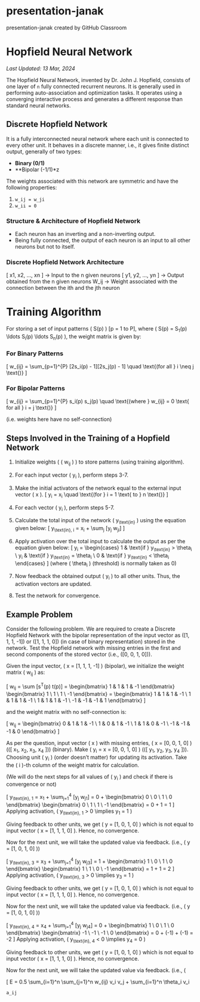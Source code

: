 # presentation-janak
presentation-janak created by GitHub Classroom
# Hopfield Neural Network
*Last Updated: 13 Mar, 2024*

The Hopfield Neural Network, invented by Dr. John J. Hopfield, consists of one layer of `n` fully connected recurrent neurons. It is generally used in performing auto-association and optimization tasks. It operates using a converging interactive process and generates a different response than standard neural networks.

## Discrete Hopfield Network

It is a fully interconnected neural network where each unit is connected to every other unit. It behaves in a discrete manner, i.e., it gives finite distinct output, generally of two types:

- **Binary (0/1)**
- **Bipolar (-1/1)*z

The weights associated with this network are symmetric and have the following properties:
1. `w_ij = w_ji`
2. `w_ii = 0`

### Structure & Architecture of Hopfield Network

- Each neuron has an inverting and a non-inverting output.
- Being fully connected, the output of each neuron is an input to all other neurons but not to itself.

### Discrete Hopfield Network Architecture

[ x1, x2, ..., xn ] -> Input to the n given neurons
[ y1, y2, ..., yn ] -> Output obtained from the n given neurons
W_ij -> Weight associated with the connection between the ith and the jth neuron

# Training Algorithm

For storing a set of input patterns \( S(p) \) [p = 1 to P], where \( S(p) = S<sub>1</sub>(p) \ldots S<sub>i</sub>(p) \ldots S<sub>n</sub>(p) \), the weight matrix is given by:

### For Binary Patterns
\[ w_{ij} = \sum_{p=1}^{P} [2s_i(p) - 1][2s_j(p) - 1] \quad \text{(for all } i \neq j \text{)} \]

### For Bipolar Patterns

\[ w_{ij} = \sum_{p=1}^{P} s_i(p) s_j(p) \quad \text{(where } w_{ij} = 0 \text{ for all } i = j \text{)} \]

(i.e. weights here have no self-connection)

## Steps Involved in the Training of a Hopfield Network

1. Initialize weights \( ( w<sub>ij</sub> ) \) to store patterns (using training algorithm).

2. For each input vector \( y<sub>i</sub> \), perform steps 3-7.

3. Make the initial activators of the network equal to the external input vector \( x \).
\[ y<sub>i</sub> = x<sub>i</sub> \quad \text{(for } i = 1 \text{ to } n \text{)} \]

4. For each vector \( y<sub>i</sub> \), perform steps 5-7.

5. Calculate the total input of the network \( y<sub>\text{in}</sub> \) using the equation given below:
\[ y<sub>\text{in}, i</sub> = x<sub>i</sub> + \sum<sub>j</sub> [y<sub>j</sub> w<sub>ji</sub>] \]

6. Apply activation over the total input to calculate the output as per the equation given below:
\[ y<sub>i</sub> = \begin{cases} 
1 & \text{if } y<sub>\text{in}</sub> > \theta<sub>i</sub> \\
y<sub>i</sub> & \text{if } y<sub>\text{in}</sub> = \theta<sub>i</sub> \\
0 & \text{if } y<sub>\text{in}</sub> < \theta<sub>i</sub> 
\end{cases} \]
(where \( \theta<sub>i</sub> \) (threshold) is normally taken as 0)

7. Now feedback the obtained output \( y<sub>i</sub> \) to all other units. Thus, the activation vectors are updated.

8. Test the network for convergence.

## Example Problem

Consider the following problem. We are required to create a Discrete Hopfield Network with the bipolar representation of the input vector as \([1, 1, 1, -1]\) or \([1, 1, 1, 0]\) (in case of binary representation) stored in the network. Test the Hopfield network with missing entries in the first and second components of the stored vector (i.e., \([0, 0, 1, 0]\)).

Given the input vector, \( x = [1, 1, 1, -1] \) (bipolar), we initialize the weight matrix \( w<sub>ij</sub> \) as:

\[ 
w<sub>ij</sub> = \sum [s<sup>T</sup>(p) t(p)] = \begin{bmatrix} 1 & 1 & 1 & -1 \end{bmatrix} \begin{bmatrix} 1 \\ 1 \\ 1 \\ -1 \end{bmatrix} = \begin{bmatrix} 1 & 1 & 1 & -1 \\ 1 & 1 & 1 & -1 \\ 1 & 1 & 1 & -1 \\ -1 & -1 & -1 & 1 \end{bmatrix} 
\]

and the weight matrix with no self-connection is:

\[ 
w<sub>ij</sub> = \begin{bmatrix} 0 & 1 & 1 & -1 \\ 1 & 0 & 1 & -1 \\ 1 & 1 & 0 & -1 \\ -1 & -1 & -1 & 0 \end{bmatrix} 
\]

As per the question, input vector \( x \) with missing entries, \( x = [0, 0, 1, 0] \) (\([ x<sub>1</sub>, x<sub>2</sub>, x<sub>3</sub>, x<sub>4</sub> ]\)) (binary). Make \( y<sub>i</sub> = x = [0, 0, 1, 0] \) (\([ y<sub>1</sub>, y<sub>2</sub>, y<sub>3</sub>, y<sub>4</sub> ]\)). Choosing unit \( y<sub>i</sub> \) (order doesn’t matter) for updating its activation. Take the \( i \)-th column of the weight matrix for calculation.

(We will do the next steps for all values of \( y<sub>i</sub> \) and check if there is convergence or not)

\[ 
y<sub>\text{in}, 1</sub> = x<sub>1</sub> + \sum<sub>j=1</sub><sup>4</sup> [y<sub>j</sub> w<sub>j1</sub>] = 0 + \begin{bmatrix} 0 \\ 0 \\ 1 \\ 0 \end{bmatrix} \begin{bmatrix} 0 \\ 1 \\ 1 \\ -1 \end{bmatrix} = 0 + 1 = 1 
\]
Applying activation, \( y<sub>\text{in}, 1</sub> > 0 \implies y<sub>1</sub> = 1 \)

Giving feedback to other units, we get \( y = [1, 0, 1, 0] \) which is not equal to input vector \( x = [1, 1, 1, 0] \). Hence, no convergence.

Now for the next unit, we will take the updated value via feedback. (i.e., \( y = [1, 0, 1, 0] \))

\[ 
y<sub>\text{in}, 3</sub> = x<sub>3</sub> + \sum<sub>j=1</sub><sup>4</sup> [y<sub>j</sub> w<sub>j3</sub>] = 1 + \begin{bmatrix} 1 \\ 0 \\ 1 \\ 0 \end{bmatrix} \begin{bmatrix} 1 \\ 1 \\ 0 \\ -1 \end{bmatrix} = 1 + 1 = 2 
\]
Applying activation, \( y<sub>\text{in}, 3</sub> > 0 \implies y<sub>3</sub> = 1 \)

Giving feedback to other units, we get \( y = [1, 0, 1, 0] \) which is not equal to input vector \( x = [1, 1, 1, 0] \). Hence, no convergence.

Now for the next unit, we will take the updated value via feedback. (i.e., \( y = [1, 0, 1, 0] \))

\[ 
y<sub>\text{in}, 4</sub> = x<sub>4</sub> + \sum<sub>j=1</sub><sup>4</sup> [y<sub>j</sub> w<sub>j4</sub>] = 0 + \begin{bmatrix} 1 \\ 0 \\ 1 \\ 0 \end{bmatrix} \begin{bmatrix} -1 \\ -1 \\ -1 \\ 0 \end{bmatrix} = 0 + (-1) + (-1) = -2 
\]
Applying activation, \( y<sub>\text{in}, 4</sub> < 0 \implies y<sub>4</sub> = 0 \)

Giving feedback to other units, we get \( y = [1, 0, 1, 0] \) which is not equal to input vector \( x = [1, 1, 1, 0] \). Hence, no convergence.

Now for the next unit, we will take the updated value via feedback. (i.e., \(


\[ E = 0.5 \sum_{i=1}^n \sum_{j=1}^n w_{ij} v_i v_j + \sum_{i=1}^n \theta_i v_i

`a_ij`
